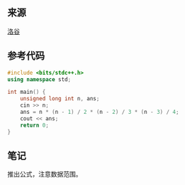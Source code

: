## 来源

[洛谷](https://www.luogu.com.cn/problem/P2181)

## 参考代码

~~~c++
#include <bits/stdc++.h>
using namespace std;

int main() {
	unsigned long int n, ans;
	cin >> n;
	ans = n * (n - 1) / 2 * (n - 2) / 3 * (n - 3) / 4;
	cout << ans;
	return 0;
}
~~~

## 笔记

推出公式，注意数据范围。